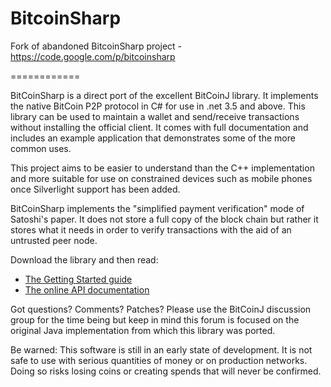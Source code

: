 BitcoinSharp
============

Fork of abandoned BitcoinSharp project - https://code.google.com/p/bitcoinsharp

============

BitCoinSharp is a direct port of the excellent BitCoinJ library. It implements the native BitCoin P2P protocol in C# for use in .net 3.5 and above. This library can be used to maintain a wallet and send/receive transactions without installing the official client. It comes with full documentation and includes an example application that demonstrates some of the more common uses.

This project aims to be easier to understand than the C++ implementation and more suitable for use on constrained devices such as mobile phones once Silverlight support has been added.

BitCoinSharp implements the "simplified payment verification" mode of Satoshi's paper. It does not store a full copy of the block chain but rather it stores what it needs in order to verify transactions with the aid of an untrusted peer node.

Download the library and then read:

* [The Getting Started guide](http://code.google.com/p/bitcoinj/wiki/GettingStarted)
* [The online API documentation](http://bitcoinj.googlecode.com/svn/trunk/docs/index.html)

Got questions? Comments? Patches? Please use the BitCoinJ discussion group for the time being but keep in mind this forum is focused on the original Java implementation from which this library was ported.

Be warned: This software is still in an early state of development. It is not safe to use with serious quantities of money or on production networks. Doing so risks losing coins or creating spends that will never be confirmed.
